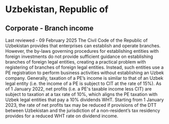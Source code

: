 # Uzbekistan, Republic of
## Corporate - Branch income
Last reviewed - 09 February 2025
The Civil Code of the Republic of Uzbekistan provides that enterprises can establish and operate branches. However, the by-laws governing procedures for establishing entities with foreign investments do not provide sufficient guidance on establishing branches of foreign legal entities, creating a practical problem with registering of branches of foreign legal entities. Instead, such entities use a PE registration to perform business activities without establishing an Uzbek company.
Generally, taxation of a PE’s income is similar to that of an Uzbek legal entity (i.e. the income of a PE is subject to CIT at the rate of 15%). As of 1 January 2022, net profits (i.e. a PE's taxable income less CIT) are subject to taxation at a tax rate of 10%, which aligns the PE taxation with Uzbek legal entities that pay a 10% dividends WHT. Starting from 1 January 2023, the rate of net profits tax may be reduced if provisions of the DTT between Uzbekistan and the jurisdiction of a non-resident’s tax residency provides for a reduced WHT rate on dividend income.
